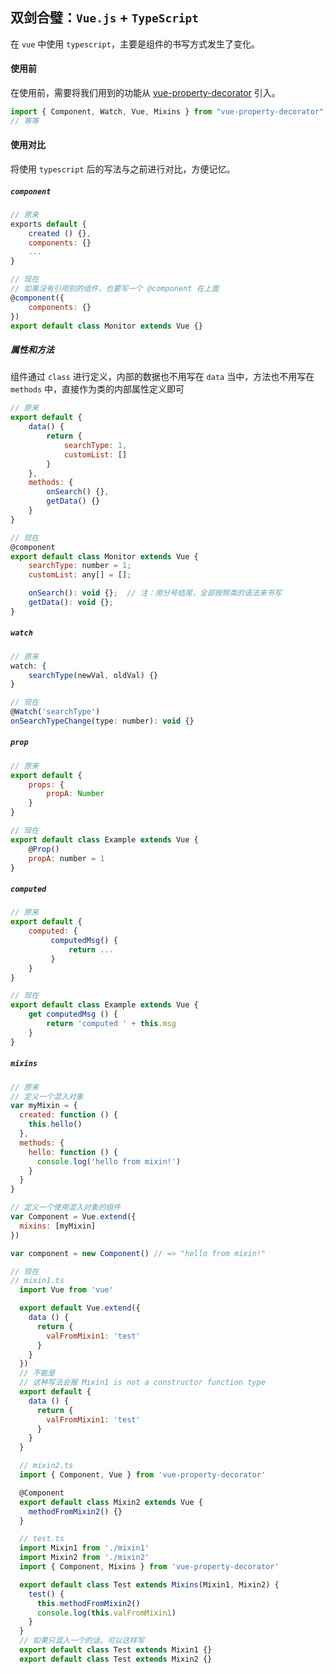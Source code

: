 ## 双剑合璧：`Vue.js` + `TypeScript`

在 `vue` 中使用 `typescript`，主要是组件的书写方式发生了变化。

#### 使用前

在使用前，需要将我们用到的功能从 [vue-property-decorator](https://github.com/kaorun343/vue-property-decorator) 引入。

```javascript
import { Component, Watch, Vue, Mixins } from "vue-property-decorator";
// 等等
```

#### 使用对比

将使用 `typescript` 后的写法与之前进行对比，方便记忆。

##### `component`

```javascript
// 原来
exports default {
	created () {},
	components: {}
	...
}

// 现在
// 如果没有引用别的组件，也要写一个 @component 在上面
@component({
    components: {}
})
export default class Monitor extends Vue {}
```

##### 属性和方法

组件通过 `class` 进行定义，内部的数据也不用写在 `data` 当中，方法也不用写在 `methods` 中，直接作为类的内部属性定义即可

```javascript
// 原来
export default {
    data() {
        return {
            searchType: 1,
            customList: []
        }
    },
    methods: {
        onSearch() {},
        getData() {}
    }
}

// 现在
@component
export default class Monitor extends Vue {
	searchType: number = 1;
	customList: any[] = [];

	onSearch(): void {};  // 注：用分号结尾，全部按照类的语法来书写
	getData(): void {};
}
```

##### `watch`

```javascript
// 原来
watch: {
    searchType(newVal, oldVal) {}
}

// 现在  
@Watch('searchType')
onSearchTypeChange(type: number): void {}
```

##### `prop`

```javascript
// 原来
export default {
	props: {
		propA: Number
	}
}

// 现在
export default class Example extends Vue {
    @Prop()
    propA: number = 1
}
```

##### `computed`

```javascript
// 原来
export default {
    computed: {
         computedMsg() {
             return ...
         }
    }
}

// 现在
export default class Example extends Vue { 
    get computedMsg () {
        return 'computed ' + this.msg
    }   
}
```

##### `mixins`

```javascript
// 原来
// 定义一个混入对象
var myMixin = {
  created: function () {
    this.hello()
  },
  methods: {
    hello: function () {
      console.log('hello from mixin!')
    }
  }
}

// 定义一个使用混入对象的组件
var Component = Vue.extend({
  mixins: [myMixin]
})

var component = new Component() // => "hello from mixin!"
```

```javascript
// 现在
// mixin1.ts
  import Vue from 'vue'

  export default Vue.extend({
    data () {
      return {
        valFromMixin1: 'test'
      }
    }
  })
  // 不能是
  // 这种写法会报 Mixin1 is not a constructor function type
  export default {
    data () {
      return {
        valFromMixin1: 'test'
      }
    }
  }

  // mixin2.ts
  import { Component, Vue } from 'vue-property-decorator'

  @Component
  export default class Mixin2 extends Vue {
    methodFromMixin2() {}
  }

  // test.ts
  import Mixin1 from './mixin1'
  import Mixin2 from './mixin2'
  import { Component, Mixins } from 'vue-property-decorator'

  export default class Test extends Mixins(Mixin1, Mixin2) {
    test() {
      this.methodFromMixin2()
      console.log(this.valFromMixin1)
    }
  }
  // 如果只混入一个的话，可以这样写
  export default class Test extends Mixin1 {}
  export default class Test extends Mixin2 {}
```

